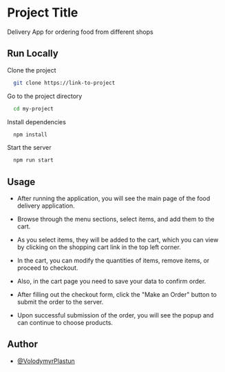 
# Project Title

Delivery App for ordering food from different shops

## Run Locally

Clone the project

```bash
  git clone https://link-to-project
```

Go to the project directory

```bash
  cd my-project
```

Install dependencies

```bash
  npm install
```

Start the server

```bash
  npm run start
```


## Usage

- After running the application, you will see the main page of the food delivery application.

- Browse through the menu sections, select items, and add them to the cart.

- As you select items, they will be added to the cart, which you can view by clicking on the shopping cart link in the top left corner.

- In the cart, you can modify the quantities of items, remove items, or proceed to checkout.

- Also, in the cart page you need to save your data to confirm order.

- After filling out the checkout form, click the "Make an Order" button to submit the order to the server.

- Upon successful submission of the order, you will see the popup and can continue to choose products.


## Author

- [@VolodymyrPlastun](https://www.github.com/VolodymyrPlastun)


